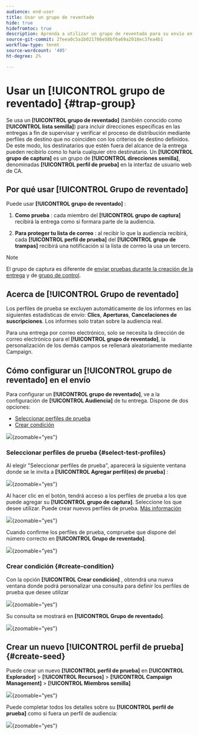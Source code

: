 ```yaml
---
audience: end-user
title: Usar un grupo de reventado
hide: true
hidefromtoc: true
description: Aprenda a utilizar un grupo de reventado para su envío en la interfaz de usuario web de Campaign
source-git-commit: 2feea0c5a1b021786e58bf6a69a2018ec37ea4b1
workflow-type: tm+mt
source-wordcount: '405'
ht-degree: 2%

---
```


# Usar un **[!UICONTROL grupo de reventado]** {#trap-group}

Se usa un **[!UICONTROL grupo de reventado]** (también conocido como **[!UICONTROL lista semilla]**) para incluir direcciones específicas en las entregas a fin de supervisar y verificar el proceso de distribución mediante perfiles de destino que no coinciden con los criterios de destino definidos. De este modo, los destinatarios que estén fuera del alcance de la entrega pueden recibirlo como lo haría cualquier otro destinatario.
Un **[!UICONTROL grupo de captura]** es un grupo de **[!UICONTROL direcciones semilla]**, denominadas **[!UICONTROL perfil de prueba]** en la interfaz de usuario web de CA.

## Por qué usar **[!UICONTROL Grupo de reventado]**

Puede usar **[!UICONTROL grupo de reventado]** :

1. **Como prueba** : cada miembro del **[!UICONTROL grupo de captura]** recibirá la entrega como si formara parte de la audiencia.


1. **Para proteger tu lista de correo** : al recibir lo que la audiencia recibirá, cada **[!UICONTROL perfil de prueba]** del **[!UICONTROL grupo de trampas]** recibirá una notificación si la lista de correo la usa un tercero.

>[!NOTE]
>
>El grupo de captura es diferente de [enviar pruebas durante la creación de la entrega](../email/create-email.md#preview-test) y de [grupo de control](control-group.md).


## Acerca de **[!UICONTROL Grupo de reventado]**

Los perfiles de prueba se excluyen automáticamente de los informes en las siguientes estadísticas de envío: **Clics**, **Aperturas**, **Cancelaciones de suscripciones**. Los informes solo tratan sobre la audiencia real.

Para una entrega por correo electrónico, solo se necesita la dirección de correo electrónico para el **[!UICONTROL grupo de reventado]**, la personalización de los demás campos se rellenará aleatoriamente mediante Campaign.

## Cómo configurar un **[!UICONTROL grupo de reventado]** en el envío

Para configurar un **[!UICONTROL grupo de reventado]**, ve a la configuración de **[!UICONTROL Audiencia]** de tu entrega. Dispone de dos opciones:
- [Seleccionar perfiles de prueba](#select-test-profile)
- [Crear condición](#create-condition)

![](assets/trap-group.png){zoomable="yes"}

### Seleccionar perfiles de prueba {#select-test-profiles}

Al elegir &quot;Seleccionar perfiles de prueba&quot;, aparecerá la siguiente ventana donde se le invita a **[!UICONTROL Agregar perfil(es) de prueba]** :

![](assets/trap-no-test-profile.png){zoomable="yes"}

Al hacer clic en el botón, tendrá acceso a los perfiles de prueba a los que puede agregar su **[!UICONTROL grupo de captura]**. Seleccione los que desee utilizar.
Puede crear nuevos perfiles de prueba. [Más información](#create-seed)

![](assets/trap-select-test-profiles.png){zoomable="yes"}

Cuando confirme los perfiles de prueba, compruebe que dispone del número correcto en **[!UICONTROL Grupo de reventado]**.

![](assets/trap-check.png){zoomable="yes"}

### Crear condición {#create-condition}

Con la opción **[!UICONTROL Crear condición]** , obtendrá una nueva ventana donde podrá personalizar una consulta para definir los perfiles de prueba que desee utilizar

![](assets/trap-create-condition.png){zoomable="yes"}

Su consulta se mostrará en **[!UICONTROL Grupo de reventado]**.

![](assets/trap-custom.png){zoomable="yes"}

## Crear un nuevo **[!UICONTROL perfil de prueba]** {#create-seed}

Puede crear un nuevo **[!UICONTROL perfil de prueba]** en **[!UICONTROL Explorador]** > **[!UICONTROL Recursos]** > **[!UICONTROL Campaign Management]** > **[!UICONTROL Miembros semilla]**

![](assets/trap-create.png){zoomable="yes"}

Puede completar todos los detalles sobre su **[!UICONTROL perfil de prueba]** como si fuera un perfil de audiencia:

![](assets/trap-create-contact.png){zoomable="yes"}